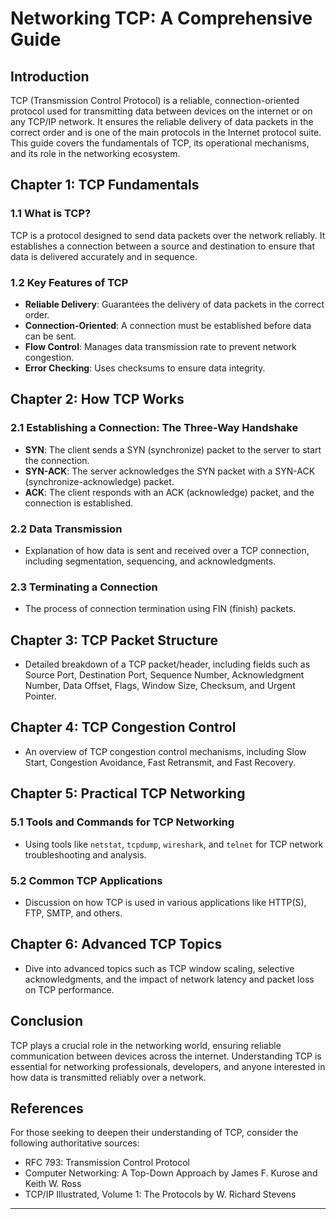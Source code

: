 # Networking TCP: A Comprehensive Guide

## Introduction

TCP (Transmission Control Protocol) is a reliable, connection-oriented protocol used for transmitting data between devices on the internet or on any TCP/IP network. It ensures the reliable delivery of data packets in the correct order and is one of the main protocols in the Internet protocol suite. This guide covers the fundamentals of TCP, its operational mechanisms, and its role in the networking ecosystem.

## Chapter 1: TCP Fundamentals

### 1.1 What is TCP?

TCP is a protocol designed to send data packets over the network reliably. It establishes a connection between a source and destination to ensure that data is delivered accurately and in sequence.

### 1.2 Key Features of TCP

- **Reliable Delivery**: Guarantees the delivery of data packets in the correct order.
- **Connection-Oriented**: A connection must be established before data can be sent.
- **Flow Control**: Manages data transmission rate to prevent network congestion.
- **Error Checking**: Uses checksums to ensure data integrity.

## Chapter 2: How TCP Works

### 2.1 Establishing a Connection: The Three-Way Handshake

- **SYN**: The client sends a SYN (synchronize) packet to the server to start the connection.
- **SYN-ACK**: The server acknowledges the SYN packet with a SYN-ACK (synchronize-acknowledge) packet.
- **ACK**: The client responds with an ACK (acknowledge) packet, and the connection is established.

### 2.2 Data Transmission

- Explanation of how data is sent and received over a TCP connection, including segmentation, sequencing, and acknowledgments.

### 2.3 Terminating a Connection

- The process of connection termination using FIN (finish) packets.

## Chapter 3: TCP Packet Structure

- Detailed breakdown of a TCP packet/header, including fields such as Source Port, Destination Port, Sequence Number, Acknowledgment Number, Data Offset, Flags, Window Size, Checksum, and Urgent Pointer.

## Chapter 4: TCP Congestion Control

- An overview of TCP congestion control mechanisms, including Slow Start, Congestion Avoidance, Fast Retransmit, and Fast Recovery.

## Chapter 5: Practical TCP Networking

### 5.1 Tools and Commands for TCP Networking

- Using tools like `netstat`, `tcpdump`, `wireshark`, and `telnet` for TCP network troubleshooting and analysis.

### 5.2 Common TCP Applications

- Discussion on how TCP is used in various applications like HTTP(S), FTP, SMTP, and others.

## Chapter 6: Advanced TCP Topics

- Dive into advanced topics such as TCP window scaling, selective acknowledgments, and the impact of network latency and packet loss on TCP performance.

## Conclusion

TCP plays a crucial role in the networking world, ensuring reliable communication between devices across the internet. Understanding TCP is essential for networking professionals, developers, and anyone interested in how data is transmitted reliably over a network.

## References

For those seeking to deepen their understanding of TCP, consider the following authoritative sources:

- RFC 793: Transmission Control Protocol
- Computer Networking: A Top-Down Approach by James F. Kurose and Keith W. Ross
- TCP/IP Illustrated, Volume 1: The Protocols by W. Richard Stevens

---
